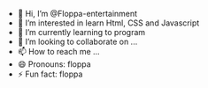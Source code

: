 - 👋 Hi, I’m @Floppa-entertainment
- 👀 I’m interested in learn Html, CSS and Javascript
- 🌱 I’m currently learning to program
- 💞️ I’m looking to collaborate on ...
- 📫 How to reach me ...
- 😄 Pronouns: floppa
- ⚡ Fun fact: floppa

<!---
Floppa-entertainment/Floppa-entertainment is a ✨ special ✨ repository because its `README.md` (this file) appears on your GitHub profile.
You can click the Preview link to take a look at your changes.
--->
